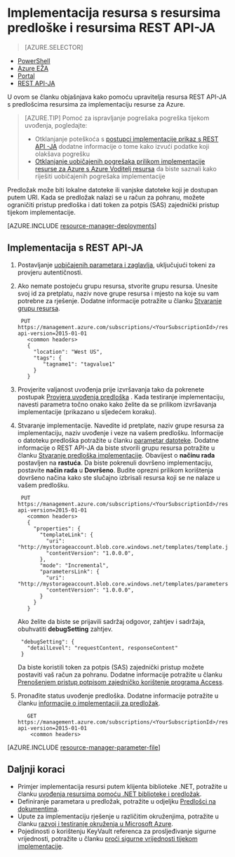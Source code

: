 <properties
   pageTitle="Implementacija resursi REST API-JA i predložak | Microsoft Azure"
   description="Pomoću upravitelja resursa Azure i resursima REST API-JA za implementaciju resurs za Azure. Resursi su definirani u predlošku Voditelj resursa."
   services="azure-resource-manager"
   documentationCenter="na"
   authors="tfitzmac"
   manager="timlt"
   editor="tysonn"/>

<tags
   ms.service="azure-resource-manager"
   ms.devlang="na"
   ms.topic="article"
   ms.tgt_pltfrm="na"
   ms.workload="na"
   ms.date="07/11/2016"
   ms.author="tomfitz"/>

# <a name="deploy-resources-with-resource-manager-templates-and-resource-manager-rest-api"></a>Implementacija resursa s resursima predloške i resursima REST API-JA

> [AZURE.SELECTOR]
- [PowerShell](resource-group-template-deploy.md)
- [Azure EŽA](resource-group-template-deploy-cli.md)
- [Portal](resource-group-template-deploy-portal.md)
- [REST API-JA](resource-group-template-deploy-rest.md)

U ovom se članku objašnjava kako pomoću upravitelja resursa REST API-JA s predlošcima resursima za implementaciju resurse za Azure.  

> [AZURE.TIP] Pomoć za ispravljanje pogrešaka pogreška tijekom uvođenja, pogledajte:
>
> - Otklanjanje poteškoća s [postupci implementacije prikaz s REST API -JA](resource-manager-troubleshoot-deployments-rest.md) dodatne informacije o tome kako izvući podatke koji olakšava pogrešku
> - [Otklanjanje uobičajenih pogrešaka prilikom implementacije resurse za Azure s Azure Voditelj resursa](resource-manager-common-deployment-errors.md) da biste saznali kako riješiti uobičajenih pogrešaka implementacije

Predložak može biti lokalne datoteke ili vanjske datoteke koji je dostupan putem URI. Kada se predložak nalazi se u račun za pohranu, možete ograničiti pristup predloška i dati token za potpis (SAS) zajednički pristup tijekom implementacije.

[AZURE.INCLUDE [resource-manager-deployments](../includes/resource-manager-deployments.md)]

## <a name="deploy-with-the-rest-api"></a>Implementacija s REST API-JA
1. Postavljanje [uobičajenih parametara i zaglavlja](https://msdn.microsoft.com/library/azure/8d088ecc-26eb-42e9-8acc-fe929ed33563#bk_common), uključujući tokeni za provjeru autentičnosti.
2. Ako nemate postojeću grupu resursa, stvorite grupu resursa. Unesite svoj id za pretplatu, naziv nove grupe resursa i mjesto na koje su vam potrebne za rješenje. Dodatne informacije potražite u članku [Stvaranje grupu resursa](https://msdn.microsoft.com/library/azure/dn790525.aspx).

        PUT https://management.azure.com/subscriptions/<YourSubscriptionId>/resourcegroups/<YourResourceGroupName>?api-version=2015-01-01
          <common headers>
          {
            "location": "West US",
            "tags": {
               "tagname1": "tagvalue1"
            }
          }
   
3. Provjerite valjanost uvođenja prije izvršavanja tako da pokrenete postupak [Provjera uvođenja predloška](https://msdn.microsoft.com/library/azure/dn790547.aspx) . Kada testiranje implementaciju, navesti parametra točno onako kako želite da se prilikom izvršavanja implementacije (prikazano u sljedećem koraku).

3. Stvaranje implementacije. Navedite id pretplate, naziv grupe resursa za implementaciju, naziv uvođenje i veze na vašem predlošku. Informacije o datoteku predloška potražite u članku [parametar datoteke](#parameter-file). Dodatne informacije o REST API-JA da biste stvorili grupu resursa potražite u članku [Stvaranje predloška implementacije](https://msdn.microsoft.com/library/azure/dn790564.aspx). Obavijest o **načinu rada** postavljen na **rastuća**. Da biste pokrenuli dovršeno implementaciju, postavite **način rada** u **Dovršeno**. Budite oprezni prilikom korištenja dovršeno načina kako ste slučajno izbrisali resursa koji se ne nalaze u vašem predlošku.
    
        PUT https://management.azure.com/subscriptions/<YourSubscriptionId>/resourcegroups/<YourResourceGroupName>/providers/Microsoft.Resources/deployments/<YourDeploymentName>?api-version=2015-01-01
          <common headers>
          {
            "properties": {
              "templateLink": {
                "uri": "http://mystorageaccount.blob.core.windows.net/templates/template.json",
                "contentVersion": "1.0.0.0",
              },
              "mode": "Incremental",
              "parametersLink": {
                "uri": "http://mystorageaccount.blob.core.windows.net/templates/parameters.json",
                "contentVersion": "1.0.0.0",
              }
            }
          }
   
      Ako želite da biste se prijavili sadržaj odgovor, zahtjev i sadržaja, obuhvatiti **debugSetting** zahtjev.

        "debugSetting": {
          "detailLevel": "requestContent, responseContent"
        }

      Da biste koristili token za potpis (SAS) zajednički pristup možete postaviti vaš račun za pohranu. Dodatne informacije potražite u članku [Prenošenjem pristup potpisom zajedničko korištenje programa Access](https://msdn.microsoft.com/library/ee395415.aspx).

4. Pronađite status uvođenje predloška. Dodatne informacije potražite u članku [informacije o implementaciji za predložak](https://msdn.microsoft.com/library/azure/dn790565.aspx).

          GET https://management.azure.com/subscriptions/<YourSubscriptionId>/resourcegroups/<YourResourceGroupName>/providers/Microsoft.Resources/deployments/<YourDeploymentName>?api-version=2015-01-01
           <common headers>

[AZURE.INCLUDE [resource-manager-parameter-file](../includes/resource-manager-parameter-file.md)]

## <a name="next-steps"></a>Daljnji koraci
- Primjer implementacija resursi putem klijenta biblioteke .NET, potražite u članku [uvođenja resursima pomoću .NET biblioteke i predložak](virtual-machines/virtual-machines-windows-csharp-template.md).
- Definiranje parametara u predložak, potražite u odjeljku [Predlošci na dokumentima](resource-group-authoring-templates.md#parameters).
- Upute za implementaciju rješenje u različitim okruženjima, potražite u članku [razvoj i testiranje okruženja u Microsoft Azure](solution-dev-test-environments.md).
- Pojedinosti o korištenju KeyVault referenca za prosljeđivanje sigurne vrijednosti, potražite u članku [proći sigurne vrijednosti tijekom implementacije](resource-manager-keyvault-parameter.md).
